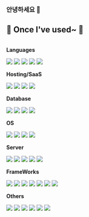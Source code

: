 ### 안녕하세요 👋

## 🔨 Once I've used~ 🔨
<div style="display:flex; flex-direction:column; align-items:flex-start;">
    <!-- Languages -->
    <p><strong>Languages</strong></p>
    <div>
        <img src="https://img.shields.io/badge/python-3670A0?style=for-the-badge&logo=python&logoColor=ffdd54">
        <img src="https://img.shields.io/badge/java-%23ED8B00.svg?style=for-the-badge&logo=openjdk&logoColor=white"> 
        <img src="https://img.shields.io/badge/javascript-%23323330.svg?style=for-the-badge&logo=javascript&logoColor=%23F7DF1E"> 
        <img src="https://img.shields.io/badge/swift-F54A2A?style=for-the-badge&logo=swift&logoColor=white">
        <img src="https://img.shields.io/badge/html5-%23E34F26.svg?style=for-the-badge&logo=html5&logoColor=white">
    </div>
    <!-- Hosting/SaaS -->
    <p><strong>Hosting/SaaS</strong></p>
    <div>
        <img src="https://img.shields.io/badge/AWS-%23FF9900.svg?style=for-the-badge&logo=amazon-aws&logoColor=white">
        <img src="https://img.shields.io/badge/GoogleCloud-%234285F4.svg?style=for-the-badge&logo=google-cloud&logoColor=white">
        <img src="https://img.shields.io/badge/datadog-%23632CA6.svg?style=for-the-badge&logo=datadog&logoColor=white">
        <img src="https://img.shields.io/badge/firebase-%23039BE5.svg?style=for-the-badge&logo=firebase">
    </div>
    <!-- Database -->
    <p><strong>Database</strong></p>
    <div>
        <img src="https://img.shields.io/badge/Amazon%20DynamoDB-4053D6?style=for-the-badge&logo=Amazon%20DynamoDB&logoColor=white"> 
        <img src="https://img.shields.io/badge/mysql-%2300f.svg?style=for-the-badge&logo=mysql&logoColor=white"> 
        <img src="https://img.shields.io/badge/postgres-%23316192.svg?style=for-the-badge&logo=postgresql&logoColor=white">
        <img src="https://img.shields.io/badge/redis-%23DD0031.svg?style=for-the-badge&logo=redis&logoColor=white">
    </div>
    <!-- OS -->
    <p><strong>OS</strong></p>
    <div>
        <img src="https://img.shields.io/badge/Linux-FCC624?style=for-the-badge&logo=linux&logoColor=black">
        <img src="https://img.shields.io/badge/cent%20os-002260?style=for-the-badge&logo=centos&logoColor=F0F0F0"> 
        <img src="https://img.shields.io/badge/Kali-268BEE?style=for-the-badge&logo=kalilinux&logoColor=white">
        <img src="https://img.shields.io/badge/Windows-0078D6?style=for-the-badge&logo=windows&logoColor=white"> 
    </div>
    <!-- Server -->
    <p><strong>Server</strong></p>
    <div>
        <img src="https://img.shields.io/badge/apache-%23D42029.svg?style=for-the-badge&logo=apache&logoColor=white">
        <img src="https://img.shields.io/badge/Apache%20Airflow-017CEE?style=for-the-badge&logo=Apache%20Airflow&logoColor=white"> 
        <img src="https://img.shields.io/badge/apache%20tomcat-%23F8DC75.svg?style=for-the-badge&logo=apache-tomcat&logoColor=black">
        <img src="https://img.shields.io/badge/nginx-%23009639.svg?style=for-the-badge&logo=nginx&logoColor=white">
        <img src="https://img.shields.io/badge/jenkins-%232C5263.svg?style=for-the-badge&logo=jenkins&logoColor=white">
    </div>
    <!-- Frontend -->
    <p><strong>FrameWorks</strong></p>
    <div>
        <img src="https://img.shields.io/badge/Apache%20Spark-FDEE21?style=flat-square&logo=apachespark&logoColor=black"> 
        <img src="https://img.shields.io/badge/Apache%20Kafka-000?style=for-the-badge&logo=apachekafka"> 
        <img src="https://img.shields.io/badge/bulma-00D0B1?style=for-the-badge&logo=bulma&logoColor=white"> 
        <img src="https://img.shields.io/badge/django-%23092E20.svg?style=for-the-badge&logo=django&logoColor=white">
        <img src="https://img.shields.io/badge/FastAPI-005571?style=for-the-badge&logo=fastapi">
        <img src="https://img.shields.io/badge/spring-%236DB33F.svg?style=for-the-badge&logo=spring&logoColor=white">
        <img src="https://img.shields.io/badge/node.js-6DA55F?style=for-the-badge&logo=node.js&logoColor=white">
        <img src="">
    </div>
    <!-- Others -->
    <p><strong>Others</strong></p>
    <div>
        <img src="https://img.shields.io/badge/cisco-%23049fd9.svg?style=for-the-badge&logo=cisco&logoColor=black">
        <img src="https://img.shields.io/badge/docker-%230db7ed.svg?style=for-the-badge&logo=docker&logoColor=white">
        <img src="https://img.shields.io/badge/Gradle-02303A.svg?style=for-the-badge&logo=Gradle&logoColor=white"> 
        <img src="https://img.shields.io/badge/-Swagger-%23Clojure?style=for-the-badge&logo=swagger&logoColor=white">
        <img src="https://img.shields.io/badge/Postman-FF6C37?style=for-the-badge&logo=postman&logoColor=white">
        <img src="https://img.shields.io/badge/Gradle-02303A.svg?style=for-the-badge&logo=Gradle&logoColor=white">
</div><br>
</div>
